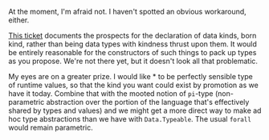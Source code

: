 At the moment, I'm afraid not. I haven't spotted an obvious workaround, either.

[This ticket](https://ghc.haskell.org/trac/ghc/ticket/6024) documents the prospects for the declaration of data kinds, born kind, rather than being data types with kindness thrust upon them. It would be entirely reasonable for the constructors of such things to pack up types as you propose. We're not there yet, but it doesn't look all that problematic.

My eyes are on a greater prize. I would like * to be perfectly sensible type of runtime values, so that the kind you want could exist by promotion as we have it today. Combine that with the mooted notion of `pi`-type (non-parametric abstraction over the portion of the language that's effectively shared by types and values) and we might get a more direct way to make ad hoc type abstractions than we have with `Data.Typeable`. The usual `forall` would remain parametric.
